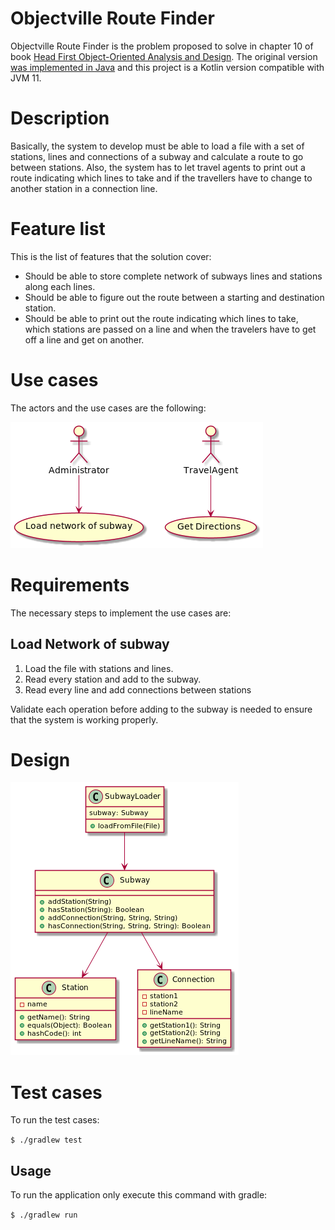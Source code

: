 # Objectville Route Finder

Objectville Route Finder is the problem proposed to solve in chapter 10 of book [Head First Object-Oriented Analysis and Design](https://www.oreilly.com/library/view/head-first-object-oriented/0596008678/). The original version [was implemented in Java](https://resources.oreilly.com/examples/9780596008673) and this project is a Kotlin version compatible with JVM 11.

# Description

Basically, the system to develop must be able to load a file with a set of stations, lines and connections of a subway and calculate a route to go between stations. Also, the system has to let travel agents to print out a route indicating which lines to take and if the travellers have to change to another station in a connection line.

# Feature list

This is the list of features that the solution cover:

- Should be able to store complete network of subways lines and stations along each lines.
- Should be able to figure out the route between a starting and destination station.
- Should be able to print out the route indicating which lines to take, which stations are passed on a line and when the travelers have to get off a line and get on another.

# Use cases

The actors and the use cases are the following:

![uml use cases diagram](usecases_diagram.png)

# Requirements

The necessary steps to implement the use cases are:

## Load Network of subway

1. Load the file with stations and lines.
2. Read every station and add to the subway.
3. Read every line and add connections between stations

Validate each operation before adding to the subway is needed to ensure that the system is working properly.

# Design

![uml class diagram](class_diagram.png)

# Test cases

To run the test cases:

`$ ./gradlew test`

## Usage

To run the application only execute this command with gradle:

`$ ./gradlew run`